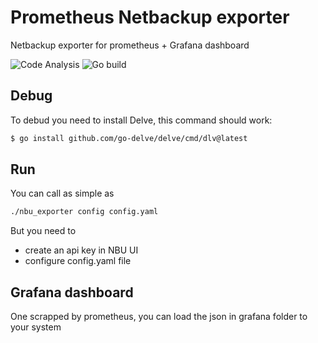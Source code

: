 # Prometheus Netbackup exporter
Netbackup exporter for prometheus + Grafana dashboard

![Code Analysis](https://github.com/fjacquet/nbu_exporter/actions/workflows/codeql-analysis.yml/badge.svg)
![Go build](https://github.com/fjacquet/nbu_exporter/actions/workflows/go.yml/badge.svg)

## Debug
To debud you need to install  Delve, this command should work:
```bash
$ go install github.com/go-delve/delve/cmd/dlv@latest
```

## Run

You can call as simple as
```bash
./nbu_exporter config config.yaml
```

But you need to
- create an api key in NBU UI
- configure config.yaml file


## Grafana dashboard

One scrapped by prometheus, you can load the json in grafana folder to your system
